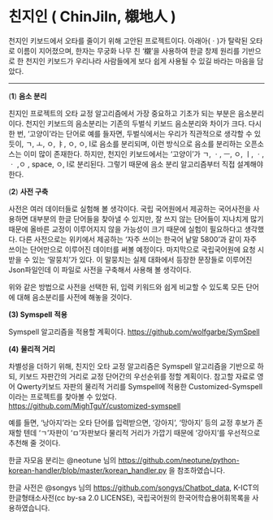 # 친지인 ( ChinJiIn, 櫬地人 )
천지인 키보드에서 오타를 줄이기 위해 고안된 프로젝트이다. 
아래아(ㆍ)가 탈락된 오타로 이름이 지어졌으며, 한자는 무궁화 나무 친 ‘櫬’을 사용하여 한글 창제 원리를 기반으로 한 천지인 키보드가 우리나라 사람들에게 보다 쉽게 사용될 수 있길 바라는 마음을 담았다. 

---

(**1**) **음소 분리**

 친지인 프로젝트의 오타 교정 알고리즘에서 가장 중요하고 기초가 되는 부분은 음소분리이다. 천지인 키보드의 음소분리는 기존의 두벌식 키보드 음소분리와 차이가 크다. 다시 한 번, ‘고양이’라는 단어로 예를 들자면, 두벌식에서는 우리가 직관적으로 생각할 수 있듯이, ㄱ, ㅗ, ㅇ, ㅑ, ㅇ, ㅇ, l로 음소를 분리되며, 이런 방식으로 음소를 분리하는 오픈소스는 이미 많이 존재한다. 하지만, 천지인 키보드에서는 ‘고양이’가 ㄱ, ㆍ, ㅡ, ㅇ, ㅣ, ㆍ, ㆍ ,ㅇ , space, ㅇ, l로 분리된다. 그렇기 때문에 음소 분리 알고리즘부터 직접 설계해야 한다.

(**2**) **사전 구축**

사전은 여러 데이터들로 실험해 볼 생각이다. 국립 국어원에서 제공하는 국어사전을 사용하면 대부분의 한글 단어들을 찾아낼 수 있지만, 잘 쓰지 않는 단어들이 지나치게 많기 때문에 올바른 교정이 이루어지지 않을 가능성이 크기 때문에 실험이 필요하다고 생각했다. 다른 사전으로는 위키에서 제공하는 ‘자주 쓰이는 한국어 낱말 5800’과 같이 자주 쓰이는 단어만으로 이루어진 데이터를 써볼 예정이다. 마지막으로 국립국어원에 요청 시 받을 수 있는 ‘말뭉치’가 있다. 이 말뭉치는 실제 대화에서 등장한 문장들로 이루어진 Json파일인데 이 파일로  사전을 구축해서 사용해 볼 생각이다.

위와 같은 방법으로 사전을 선택한 뒤, 입력 키워드와 쉽게 비교할 수 있도록 모든 단어에 대해 음소분리를 사전에 해놓을 것이다.

**(3)  Symspell** **적용**

Symspell 알고리즘을 적용할 계획이다. https://github.com/wolfgarbe/SymSpell

**(4)** **물리적 거리**

차별성을 더하기 위해, 친지인 오타 교정 알고리즘은 Symspell 알고리즘을 기반으로 하되, 키보드 자판간의 거리로 교정 단어간의 우선순위를 정할 계획이다. 참고할 자료로 영어 Qwerty키보드 자판의 물리적 거리를 Symspell에 적용한 Customized-Symspell이라는 프로젝트를 찾아볼 수 있었다.  
https://github.com/MighTguY/customized-symspell

예를 들면, ‘낭아지’라는 오타 단어를 입력받으면, ‘강아지’, ‘망아지’ 등의 교정 후보가 존재할 텐데 ‘ㄱ’자판이 ‘ㅁ’자판보다 물리적 거리가 가깝기 때문에 ‘강아지’를 우선적으로 추천해 줄 것이다.


한글 자모음 분리는 @neotune 님의 https://github.com/neotune/python-korean-handler/blob/master/korean_handler.py 을 참조하였습니다. 

한글 사전은 @songys 님의 https://github.com/songys/Chatbot_data, K-ICT의 한글형태소사전(cc by-sa 2.0 LICENSE), 국립국어원의 한국어학습용어휘목록을 사용하였습니다.

